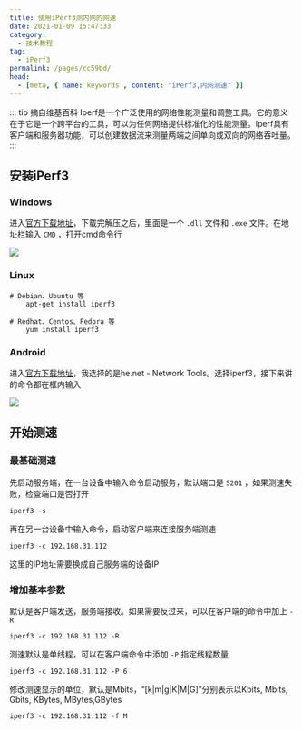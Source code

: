 ```yaml
---
title: 使用iPerf3测内网的网速
date: 2021-01-09 15:47:33
category: 
  - 技术教程
tag: 
  - iPerf3
permalink: /pages/cc59bd/
head:
  - [meta, { name: keywords , content: "iPerf3,内网测速" }]
---
```


::: tip 摘自维基百科
Iperf是一个广泛使用的网络性能测量和调整工具。它的意义在于它是一个跨平台的工具，可以为任何网络提供标准化的性能测量。Iperf具有客户端和服务器功能，可以创建数据流来测量两端之间单向或双向的网络吞吐量。
:::
<!-- more -->
## 安装iPerf3

### Windows

进入[官方下载地址](https://iperf.fr/iperf-download.php#windows)，下载完解压之后，里面是一个 ``.dll`` 文件和 ``.exe`` 文件。在地址栏输入 ``CMD`` ，打开cmd命令行

![](/assets/page-img/2021/20210109/1.webp)

### Linux

```
# Debian、Ubuntu 等
    apt-get install iperf3

# Redhat、Centos、Fedora 等
    yum install iperf3
```

### Android

进入[官方下载地址](https://iperf.fr/iperf-download.php#android)，我选择的是he.net - Network Tools。选择iperf3，接下来讲的命令都在框内输入

![](/assets/page-img/2021/20210109/2.webp)

## 开始测速

### 最基础测速

先启动服务端，在一台设备中输入命令启动服务，默认端口是 ``5201`` ，如果测速失败，检查端口是否打开

```
iperf3 -s
```

再在另一台设备中输入命令，启动客户端来连接服务端测速

```
iperf3 -c 192.168.31.112
```

这里的IP地址需要换成自己服务端的设备IP

### 增加基本参数

默认是客户端发送，服务端接收。如果需要反过来，可以在客户端的命令中加上 ``-R`` 

```
iperf3 -c 192.168.31.112 -R
```

测速默认是单线程，可以在客户端命令中添加 ``-P`` 指定线程数量

```
iperf3 -c 192.168.31.112 -P 6
```

修改测速显示的单位，默认是Mbits，“[k|m|g|K|M|G]”分别表示以Kbits, Mbits, Gbits, KBytes, MBytes,GBytes

```
iperf3 -c 192.168.31.112 -f M
```